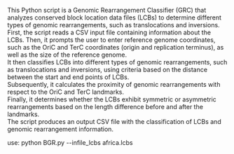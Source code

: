 This Python script is a Genomic Rearrangement Classifier (GRC) that analyzes conserved block location data files (LCBs) to determine different types of genomic rearrangements, such as translocations and inversions.  
First, the script reads a CSV input file containing information about the LCBs. Then, it prompts the user to enter reference genome coordinates, such as the OriC and TerC coordinates (origin and replication terminus), as well as the size of the reference genome.  
It then classifies LCBs into different types of genomic rearrangements, such as translocations and inversions, using criteria based on the distance between the start and end points of LCBs.  
Subsequently, it calculates the proximity of genomic rearrangements with respect to the OriC and TerC landmarks.  
Finally, it determines whether the LCBs exhibit symmetric or asymmetric rearrangements based on the length difference before and after the landmarks.  
The script produces an output CSV file with the classification of LCBs and genomic rearrangement information.

use:
python BGR.py --infile_lcbs africa.lcbs
